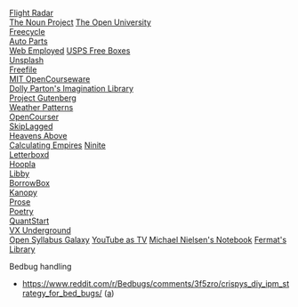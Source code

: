 [Flight Radar](https://www.flightradar24.com/34.30,173.91/4)  
[The Noun Project]([https://thenounproject.com/](https://thenounproject.com/))  
[The Open University](https://www.open.edu/openlearn/)  
[Freecycle](https://www.freecycle.org/)  
[Auto Parts](https://www.1aauto.com/)  
[Web Employed](https://www.webemployed.com/best-free-online-courses-certificates-in-2017/)
[USPS Free Boxes](https://store.usps.com/store/results/free-shipping-supplies/shipping-supplies/_/N-alnx4jZ7d0v8v)  
[Unsplash](https://unsplash.com/)  
[Freefile](https://www.irs.gov/filing/free-file-do-your-federal-taxes-for-free)  
[MIT OpenCourseware](https://ocw.mit.edu/)  
[Dolly Parton's Imagination Library](https://imaginationlibrary.com/)  
[Project Gutenberg](https://www.gutenberg.org/)  
[Weather Patterns](https://www.windy.com/?39.045,-94.719,5)  
[OpenCourser](https://opencourser.com/)  
[SkipLagged](https://skiplagged.com/)  
[Heavens Above](https://www.heavens-above.com/)  
[Calculating Empires](https://calculatingempires.net/)
[Ninite](https://ninite.com/)  
[Letterboxd](https://letterboxd.com/)  
[Hoopla](https://www.hoopladigital.com/)  
[Libby](https://www.overdrive.com/apps/libby)  
[BorrowBox](https://www.borrowbox.com/)  
[Kanopy](https://www.kanopy.com/en)  
[Prose]([prose.sg](https://www.prose.sg/))  
[Poetry]([poetry.sg](https://www.poetry.sg/))  
[QuantStart](https://www.quantstart.com/)  
[VX Underground](https://vx-underground.org/)  
[Open Syllabus Galaxy](https://galaxy.opensyllabus.org/)
[YouTube as TV](https://ytch.xyz/)
[Michael Nielsen's Notebook](https://michaelnotebook.com/)
[Fermat's Library](https://fermatslibrary.com/)

Bedbug handling
- https://www.reddit.com/r/Bedbugs/comments/3f5zro/crispys_diy_ipm_strategy_for_bed_bugs/ ([a](https://web.archive.org/web/20241106144641/https://old.reddit.com/r/Bedbugs/comments/3f5zro/crispys_diy_ipm_strategy_for_bed_bugs/))
